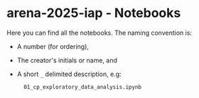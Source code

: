 # arena-2025-iap - Notebooks

Here you can find all the notebooks. The naming convention is:

- A number (for ordering),

- The creator's initials or name, and

- A short `_` delimited description, e.g:

  ```
    01_cp_exploratory_data_analysis.ipynb
  ```
